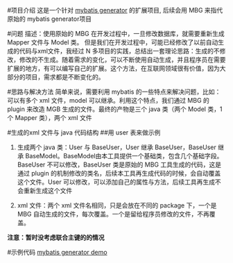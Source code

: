 #项目介绍
这是一个针对 [mybatis generator](https://github.com/mybatis/generator) 的扩展项目, 后续会用 MBG 来指代原始的 mybatis generator项目

#问题
描述：使用原始的 MBG 在开发过程中，一旦修改数据库，就需要重新生成 Mapper 文件与 Model 类。
但是我们在开发过程中，可能已经修改了以前自动生成的代码与xml文件，我经过 N 多项目的实践，总结出一套理论思路：生成的不修改，修改的不生成。随着需求的变化，可以不断使用自动生成，并且程序员在需要扩展的地方，有可以编写自己的扩展。这个方法，在互联网领域很有价值，因为大部分的项目，需求都是不断变化的。

#思路与解决方法
简单来说，需要利用 mybatis 的一些特点来解决问题，比如：可以有多个 xml 文件，model 可以继承。利用这个特点，我们通过 MBG 的 plugin 来改造 MGB 生成的文件。最终的产物是三个 java 类（两个 Model 类，1个 Mapper 类），两个 xml 文件

#生成的xml 文件与 java 代码结构
##用 user 表来做示例

1. 生成两个 java 类：User 与 BaseUser，User 继承 BaseUser，BaseUser 继承 BaseModel。BaseModel由本工具提供一个基础类，包含几个基础字段。BaseUser 不可以修改，BaseUser 类是原始的 MBG 工具生成的代码，这是通过 plugin 的机制修改的类名，后续本工具再生成代码的时候，会自动覆盖这个文件。User 可以修改，可以添加自己的属性与方法，后续工具再生成不会重新生成这个文件

2. xml 文件：两个 xml 文件名相同，只是会放在不同的 package 下，一个是 MBG 自动生成的文件，每次覆盖。一个是留给程序员修改的文件，不再覆盖。

**注意：暂时没考虑联合主键的的情况**

#示例代码
[mybatis generator demo](https://github.com/wangjohnny/mbg-demo-parent)

